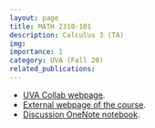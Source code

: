 ```yaml
---
layout: page
title: MATH 2310-101
description: Calculus 3 (TA)
img:
importance: 1
category: UVA (Fall 20)
related_publications:
---
```


+ [UVA Collab webpage](https://collab.its.virginia.edu/portal/site/a4edf84d-556a-4fd3-a326-8139a16f1469).
+ [External webpage of the course](https://walkerstern.gitlab.io/pastteaching.html).
+ [Discussion OneNote notebook](https://myuva-my.sharepoint.com/:o:/g/personal/ecu4xw_virginia_edu/Ek7esnD6QGBGlEiCJxvm_KoBE23VsyIbk_cRcRUDNZwbuA?e=mPQrgO).
